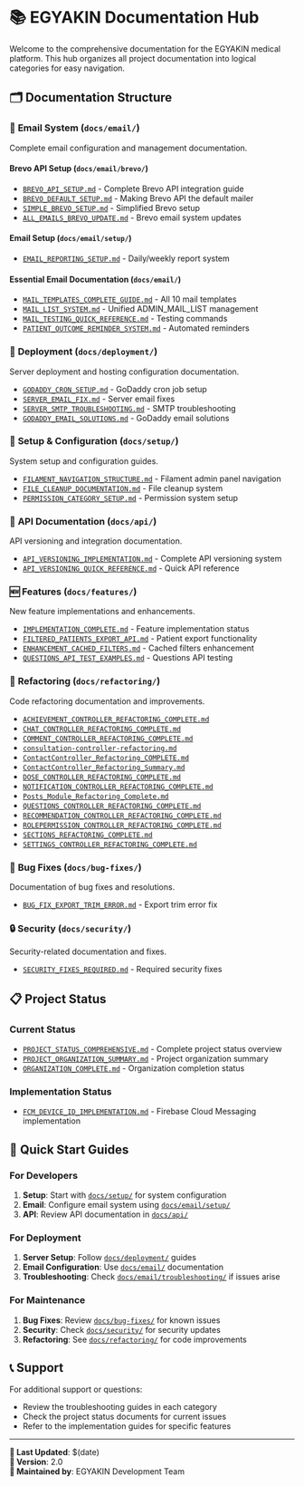 # 📚 EGYAKIN Documentation Hub

Welcome to the comprehensive documentation for the EGYAKIN medical platform. This hub organizes all project documentation into logical categories for easy navigation.

## 🗂️ **Documentation Structure**

### 📧 **Email System** (`docs/email/`)
Complete email configuration and management documentation.

#### **Brevo API Setup** (`docs/email/brevo/`)
- [`BREVO_API_SETUP.md`](email/brevo/BREVO_API_SETUP.md) - Complete Brevo API integration guide
- [`BREVO_DEFAULT_SETUP.md`](email/brevo/BREVO_DEFAULT_SETUP.md) - Making Brevo API the default mailer
- [`SIMPLE_BREVO_SETUP.md`](email/brevo/SIMPLE_BREVO_SETUP.md) - Simplified Brevo setup
- [`ALL_EMAILS_BREVO_UPDATE.md`](email/brevo/ALL_EMAILS_BREVO_UPDATE.md) - Brevo email system updates

#### **Email Setup** (`docs/email/setup/`)
- [`EMAIL_REPORTING_SETUP.md`](email/setup/EMAIL_REPORTING_SETUP.md) - Daily/weekly report system

#### **Essential Email Documentation** (`docs/email/`)
- [`MAIL_TEMPLATES_COMPLETE_GUIDE.md`](email/MAIL_TEMPLATES_COMPLETE_GUIDE.md) - All 10 mail templates
- [`MAIL_LIST_SYSTEM.md`](email/MAIL_LIST_SYSTEM.md) - Unified ADMIN_MAIL_LIST management
- [`MAIL_TESTING_QUICK_REFERENCE.md`](email/MAIL_TESTING_QUICK_REFERENCE.md) - Testing commands
- [`PATIENT_OUTCOME_REMINDER_SYSTEM.md`](email/PATIENT_OUTCOME_REMINDER_SYSTEM.md) - Automated reminders

### 🚀 **Deployment** (`docs/deployment/`)
Server deployment and hosting configuration documentation.

- [`GODADDY_CRON_SETUP.md`](deployment/GODADDY_CRON_SETUP.md) - GoDaddy cron job setup
- [`SERVER_EMAIL_FIX.md`](deployment/SERVER_EMAIL_FIX.md) - Server email fixes
- [`SERVER_SMTP_TROUBLESHOOTING.md`](deployment/SERVER_SMTP_TROUBLESHOOTING.md) - SMTP troubleshooting
- [`GODADDY_EMAIL_SOLUTIONS.md`](deployment/GODADDY_EMAIL_SOLUTIONS.md) - GoDaddy email solutions

### 🔧 **Setup & Configuration** (`docs/setup/`)
System setup and configuration guides.

- [`FILAMENT_NAVIGATION_STRUCTURE.md`](setup/FILAMENT_NAVIGATION_STRUCTURE.md) - Filament admin panel navigation
- [`FILE_CLEANUP_DOCUMENTATION.md`](setup/FILE_CLEANUP_DOCUMENTATION.md) - File cleanup system
- [`PERMISSION_CATEGORY_SETUP.md`](setup/PERMISSION_CATEGORY_SETUP.md) - Permission system setup

### 🔌 **API Documentation** (`docs/api/`)
API versioning and integration documentation.

- [`API_VERSIONING_IMPLEMENTATION.md`](api/API_VERSIONING_IMPLEMENTATION.md) - Complete API versioning system
- [`API_VERSIONING_QUICK_REFERENCE.md`](api/API_VERSIONING_QUICK_REFERENCE.md) - Quick API reference

### 🆕 **Features** (`docs/features/`)
New feature implementations and enhancements.

- [`IMPLEMENTATION_COMPLETE.md`](features/IMPLEMENTATION_COMPLETE.md) - Feature implementation status
- [`FILTERED_PATIENTS_EXPORT_API.md`](features/FILTERED_PATIENTS_EXPORT_API.md) - Patient export functionality
- [`ENHANCEMENT_CACHED_FILTERS.md`](features/ENHANCEMENT_CACHED_FILTERS.md) - Cached filters enhancement
- [`QUESTIONS_API_TEST_EXAMPLES.md`](features/QUESTIONS_API_TEST_EXAMPLES.md) - Questions API testing

### 🔄 **Refactoring** (`docs/refactoring/`)
Code refactoring documentation and improvements.

- [`ACHIEVEMENT_CONTROLLER_REFACTORING_COMPLETE.md`](refactoring/ACHIEVEMENT_CONTROLLER_REFACTORING_COMPLETE.md)
- [`CHAT_CONTROLLER_REFACTORING_COMPLETE.md`](refactoring/CHAT_CONTROLLER_REFACTORING_COMPLETE.md)
- [`COMMENT_CONTROLLER_REFACTORING_COMPLETE.md`](refactoring/COMMENT_CONTROLLER_REFACTORING_COMPLETE.md)
- [`consultation-controller-refactoring.md`](refactoring/consultation-controller-refactoring.md)
- [`ContactController_Refactoring_COMPLETE.md`](refactoring/ContactController_Refactoring_COMPLETE.md)
- [`ContactController_Refactoring_Summary.md`](refactoring/ContactController_Refactoring_Summary.md)
- [`DOSE_CONTROLLER_REFACTORING_COMPLETE.md`](refactoring/DOSE_CONTROLLER_REFACTORING_COMPLETE.md)
- [`NOTIFICATION_CONTROLLER_REFACTORING_COMPLETE.md`](refactoring/NOTIFICATION_CONTROLLER_REFACTORING_COMPLETE.md)
- [`Posts_Module_Refactoring_Complete.md`](refactoring/Posts_Module_Refactoring_Complete.md)
- [`QUESTIONS_CONTROLLER_REFACTORING_COMPLETE.md`](refactoring/QUESTIONS_CONTROLLER_REFACTORING_COMPLETE.md)
- [`RECOMMENDATION_CONTROLLER_REFACTORING_COMPLETE.md`](refactoring/RECOMMENDATION_CONTROLLER_REFACTORING_COMPLETE.md)
- [`ROLEPERMISSION_CONTROLLER_REFACTORING_COMPLETE.md`](refactoring/ROLEPERMISSION_CONTROLLER_REFACTORING_COMPLETE.md)
- [`SECTIONS_REFACTORING_COMPLETE.md`](refactoring/SECTIONS_REFACTORING_COMPLETE.md)
- [`SETTINGS_CONTROLLER_REFACTORING_COMPLETE.md`](refactoring/SETTINGS_CONTROLLER_REFACTORING_COMPLETE.md)

### 🐛 **Bug Fixes** (`docs/bug-fixes/`)
Documentation of bug fixes and resolutions.

- [`BUG_FIX_EXPORT_TRIM_ERROR.md`](bug-fixes/BUG_FIX_EXPORT_TRIM_ERROR.md) - Export trim error fix

### 🔒 **Security** (`docs/security/`)
Security-related documentation and fixes.

- [`SECURITY_FIXES_REQUIRED.md`](security/SECURITY_FIXES_REQUIRED.md) - Required security fixes

## 📋 **Project Status**

### **Current Status**
- [`PROJECT_STATUS_COMPREHENSIVE.md`](PROJECT_STATUS_COMPREHENSIVE.md) - Complete project status overview
- [`PROJECT_ORGANIZATION_SUMMARY.md`](PROJECT_ORGANIZATION_SUMMARY.md) - Project organization summary
- [`ORGANIZATION_COMPLETE.md`](ORGANIZATION_COMPLETE.md) - Organization completion status

### **Implementation Status**
- [`FCM_DEVICE_ID_IMPLEMENTATION.md`](FCM_DEVICE_ID_IMPLEMENTATION.md) - Firebase Cloud Messaging implementation

## 🚀 **Quick Start Guides**

### **For Developers**
1. **Setup**: Start with [`docs/setup/`](setup/) for system configuration
2. **Email**: Configure email system using [`docs/email/setup/`](email/setup/)
3. **API**: Review API documentation in [`docs/api/`](api/)

### **For Deployment**
1. **Server Setup**: Follow [`docs/deployment/`](deployment/) guides
2. **Email Configuration**: Use [`docs/email/`](email/) documentation
3. **Troubleshooting**: Check [`docs/email/troubleshooting/`](email/troubleshooting/) if issues arise

### **For Maintenance**
1. **Bug Fixes**: Review [`docs/bug-fixes/`](bug-fixes/) for known issues
2. **Security**: Check [`docs/security/`](security/) for security updates
3. **Refactoring**: See [`docs/refactoring/`](refactoring/) for code improvements

## 📞 **Support**

For additional support or questions:
- Review the troubleshooting guides in each category
- Check the project status documents for current issues
- Refer to the implementation guides for specific features

---

**📅 Last Updated**: $(date)  
**🔄 Version**: 2.0  
**👥 Maintained by**: EGYAKIN Development Team